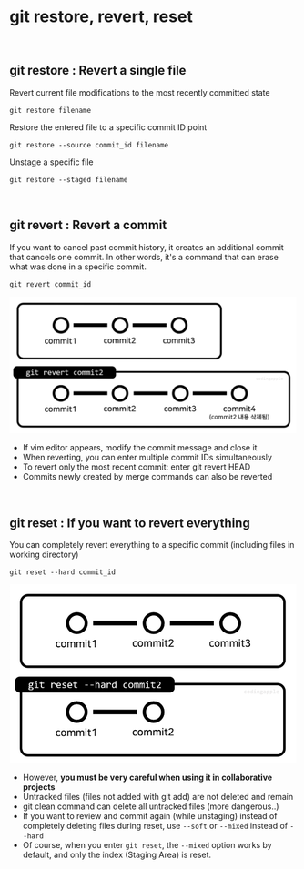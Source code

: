 # git restore, revert, reset

<br/>

## git restore : Revert a single file

Revert current file modifications to the most recently committed state

```shell
git restore filename
```

Restore the entered file to a specific commit ID point

```shell
git restore --source commit_id filename
```

Unstage a specific file

```shell
git restore --staged filename
```

<br/>

## git revert : Revert a commit

If you want to cancel past commit history, it creates an additional commit that cancels one commit. In other words, it's a command that can erase what was done in a specific commit.

```shell
git revert commit_id
```

![git_revert](/Images/git_revert.png)

- If vim editor appears, modify the commit message and close it
- When reverting, you can enter multiple commit IDs simultaneously
- To revert only the most recent commit: enter git revert HEAD
- Commits newly created by merge commands can also be reverted

<br/>

## git reset : If you want to revert everything

You can completely revert everything to a specific commit (including files in working directory)

```shell
git reset --hard commit_id
```

![git_reset](/Images/git_reset.png)

- However, **you must be very careful when using it in collaborative projects**
- Untracked files (files not added with git add) are not deleted and remain
- git clean command can delete all untracked files (more dangerous..)
- If you want to review and commit again (while unstaging) instead of completely deleting files during reset, use `--soft` or `--mixed` instead of `--hard`
- Of course, when you enter `git reset`, the `--mixed` option works by default, and only the index (Staging Area) is reset.
